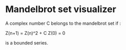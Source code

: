 #  Mandelbrot set visualizer

A complex number C belongs to the mandelbrot set if :

Z(n+1) = Z(n)^2 + C
Z(0) = 0

is a bounded series.
